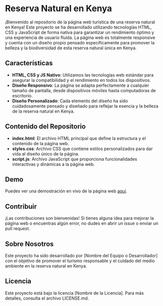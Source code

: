 # Reserva Natural en Kenya

¡Bienvenido al repositorio de la página web turística de una reserva natural en Kenya! Este proyecto se ha desarrollado utilizando tecnologías HTML, CSS y JavaScript de forma nativa para garantizar un rendimiento óptimo y una experiencia de usuario fluida. La página web es totalmente responsive y cuenta con un diseño propio pensado específicamente para promover la belleza y la biodiversidad de esta reserva natural única en Kenya.

## Características

- **HTML, CSS y JS Nativo**: Utilizamos las tecnologías web estándar para asegurar la compatibilidad y el rendimiento en todos los dispositivos.
- **Diseño Responsivo**: La página se adapta perfectamente a cualquier tamaño de pantalla, desde dispositivos móviles hasta computadoras de escritorio.
- **Diseño Personalizado**: Cada elemento del diseño ha sido cuidadosamente pensado y diseñado para reflejar la esencia y la belleza de la reserva natural en Kenya.

## Contenido del Repositorio

- **index.html**: El archivo HTML principal que define la estructura y el contenido de la página web.
- **styles.css**: Archivo CSS que contiene estilos personalizados para dar vida al diseño único de la página.
- **script.js**: Archivo JavaScript que proporciona funcionalidades interactivas y dinámicas a la página web.

## Demo

Puedes ver una demostración en vivo de la página web [aquí](URL_DEMO).

## Contribuir

¡Las contribuciones son bienvenidas! Si tienes alguna idea para mejorar la página web o encuentras algún error, no dudes en abrir un issue o enviar un pull request.

## Sobre Nosotros

Este proyecto ha sido desarrollado por [Nombre del Equipo o Desarrollador] con el objetivo de promover el turismo responsable y el cuidado del medio ambiente en la reserva natural en Kenya.

## Licencia

Este proyecto está bajo la licencia [Nombre de la Licencia]. Para más detalles, consulta el archivo LICENSE.md.
